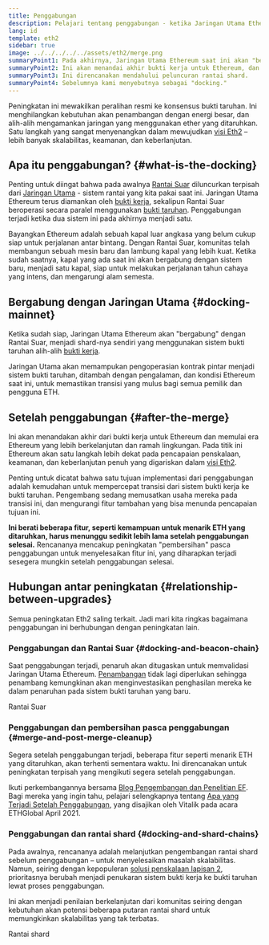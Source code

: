 ```yaml
---
title: Penggabungan
description: Pelajari tentang penggabungan - ketika Jaringan Utama Ethereum bergabung dengan Rantai Suar yang dikoordinasikan sistem bukti penaruhan.
lang: id
template: eth2
sidebar: true
image: ../../../../../assets/eth2/merge.png
summaryPoint1: Pada akhirnya, Jaringan Utama Ethereum saat ini akan "bergabung" dengan sistem bukti taruhan rantai suar.
summaryPoint2: Ini akan menandai akhir bukti kerja untuk Ethereum, dan transisi penuh ke bukti taruhan.
summaryPoint3: Ini direncanakan mendahului peluncuran rantai shard.
summaryPoint4: Sebelumnya kami menyebutnya sebagai "docking."
---
```


<UpgradeStatus date="~Q1/Q2 2022">
  Peningkatan ini mewakilkan peralihan resmi ke konsensus bukti taruhan. Ini menghilangkan kebutuhan akan penambangan dengan energi besar, dan alih-alih mengamankan jaringan yang menggunakan ether yang ditaruhkan. Satu langkah yang sangat menyenangkan dalam mewujudkan <a href="/eth2/vision/">visi Eth2</a> – lebih banyak skalabilitas, keamanan, dan keberlanjutan.
</UpgradeStatus>

## Apa itu penggabungan? {#what-is-the-docking}

Penting untuk diingat bahwa pada awalnya [Rantai Suar](/eth2/beacon-chain/) diluncurkan terpisah dari [Jaringan Utama](/glossary/#mainnet) - sistem rantai yang kita pakai saat ini. Jaringan Utama Ethereum terus diamankan oleh [bukti kerja](/developers/docs/consensus-mechanisms/pow/), sekalipun Rantai Suar beroperasi secara paralel menggunakan [bukti taruhan](/developers/docs/consensus-mechanisms/pos/). Penggabungan terjadi ketika dua sistem ini pada akhirnya menjadi satu.

Bayangkan Ethereum adalah sebuah kapal luar angkasa yang belum cukup siap untuk perjalanan antar bintang. Dengan Rantai Suar, komunitas telah membangun sebuah mesin baru dan lambung kapal yang lebih kuat. Ketika sudah saatnya, kapal yang ada saat ini akan bergabung dengan sistem baru, menjadi satu kapal, siap untuk melakukan perjalanan tahun cahaya yang intens, dan mengarungi alam semesta.

## Bergabung dengan Jaringan Utama {#docking-mainnet}

Ketika sudah siap, Jaringan Utama Ethereum akan "bergabung" dengan Rantai Suar, menjadi shard-nya sendiri yang menggunakan sistem bukti taruhan alih-alih [bukti kerja](/developers/docs/consensus-mechanisms/pow/).

Jaringan Utama akan memampukan pengoperasian kontrak pintar menjadi sistem bukti taruhan, ditambah dengan pengalaman, dan kondisi Ethereum saat ini, untuk memastikan transisi yang mulus bagi semua pemilik dan pengguna ETH.

## Setelah penggabungan {#after-the-merge}

Ini akan menandakan akhir dari bukti kerja untuk Ethereum dan memulai era Ethereum yang lebih berkelanjutan dan ramah lingkungan. Pada titik ini Ethereum akan satu langkah lebih dekat pada pencapaian penskalaan, keamanan, dan keberlanjutan penuh yang digariskan dalam [visi Eth2](/eth2/vision/).

Penting untuk dicatat bahwa satu tujuan implementasi dari penggabungan adalah kemudahan untuk mempercepat transisi dari sistem bukti kerja ke bukti taruhan. Pengembang sedang memusatkan usaha mereka pada transisi ini, dan mengurangi fitur tambahan yang bisa menunda pencapaian tujuan ini.

**Ini berati beberapa fitur, seperti kemampuan untuk menarik ETH yang ditaruhkan, harus menunggu sedikit lebih lama setelah penggabungan selesai.** Rencananya mencakup peningkatan "pembersihan" pasca penggabungan untuk menyelesaikan fitur ini, yang diharapkan terjadi sesegera mungkin setelah penggabungan selesai.

## Hubungan antar peningkatan {#relationship-between-upgrades}

Semua peningkatan Eth2 saling terkait. Jadi mari kita ringkas bagaimana penggabungan ini berhubungan dengan peningkatan lain.

### Penggabungan dan Rantai Suar {#docking-and-beacon-chain}

Saat penggabungan terjadi, penaruh akan ditugaskan untuk memvalidasi Jaringan Utama Ethereum. [Penambangan](/developers/docs/consensus-mechanisms/pow/mining/) tidak lagi diperlukan sehingga penambang kemungkinan akan menginvestasikan penghasilan mereka ke dalam penaruhan pada sistem bukti taruhan yang baru.

<ButtonLink to="/eth2/beacon-chain/">Rantai Suar</ButtonLink>

### Penggabungan dan pembersihan pasca penggabungan {#merge-and-post-merge-cleanup}

Segera setelah penggabungan terjadi, beberapa fitur seperti menarik ETH yang ditaruhkan, akan terhenti sementara waktu. Ini direncanakan untuk peningkatan terpisah yang mengikuti segera setelah penggabungan.

Ikuti perkembangannya bersama [Blog Pengembangan dan Penelitian EF](https://blog.ethereum.org/category/research-and-development/). Bagi mereka yang ingin tahu, pelajari selengkapnya tentang [Apa yang Terjadi Setelah Penggabungan](https://youtu.be/7ggwLccuN5s?t=101), yang disajikan oleh Vitalik pada acara ETHGlobal April 2021.

### Penggabungan dan rantai shard {#docking-and-shard-chains}

Pada awalnya, rencananya adalah melanjutkan pengembangan rantai shard sebelum penggabungan – untuk menyelesaikan masalah skalabilitas. Namun, seiring dengan kepopuleran [solusi penskalaan lapisan 2](/developers/docs/scaling/#layer-2-scaling), prioritasnya berubah menjadi penukaran sistem bukti kerja ke bukti taruhan lewat proses penggabungan.

Ini akan menjadi penilaian berkelanjutan dari komunitas seiring dengan kebutuhan akan potensi beberapa putaran rantai shard untuk memungkinkan skalabilitas yang tak terbatas.

<ButtonLink to="/eth2/shard-chains/">Rantai shard</ButtonLink>
